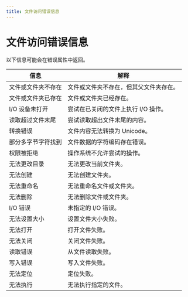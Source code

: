 ```yaml
---
title: 文件访问错误信息
---
```

# 文件访问错误信息

以下信息可能会在错误属性中返回。

|   信息    |      解释      |
| ------------------------------- | -------------------------------------------------------- |
| 文件或文件夹不存在   | 文件或文件夹不存在，但其父文件夹存在。   |
| 文件或文件夹已存在   | 文件或文件夹已经存在。         |
| I/O 设备未打开        | 尝试在已关闭的文件上执行 I/O 操作。      |
| 读取超过文件末尾      | 尝试读取超出文件末尾的内容。        |
| 转换错误   | 文件内容无法转换为 Unicode。        |
| 部分多字节字符找到   | 文件数据的字符编码存在错误。        |
| 权限被拒绝      | 操作系统不允许尝试的操作。   |
| 无法更改目录    | 无法更改当前文件夹。    |
| 无法创建   | 无法创建文件夹。   |
| 无法重命名      | 无法重命名文件或文件夹。       |
| 无法删除   | 无法删除文件或文件夹。         |
| I/O 错误   | 未指定的 I/O 错误。      |
| 无法设置大小    | 设置文件大小失败。       |
| 无法打开   | 打开文件失败。      |
| 无法关闭   | 关闭文件失败。      |
| 读取错误   | 从文件读取失败。   |
| 写入错误   | 写入文件失败。      |
| 无法定位   | 定位失败。   |
| 无法执行   | 无法执行指定的文件。    |
